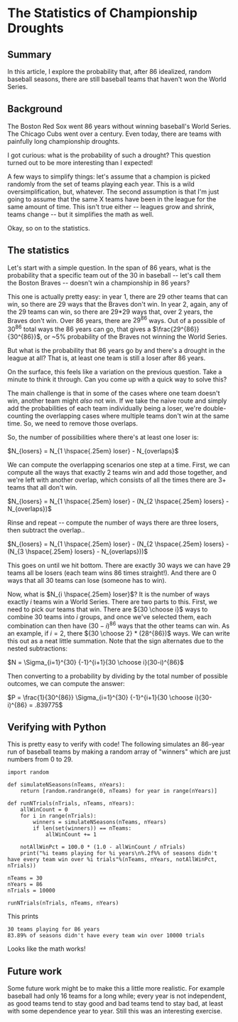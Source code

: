 # The Statistics of Championship Droughts

## Summary
In this article, I explore the probability that, after 86 idealized, random baseball seasons, there are still baseball teams that haven't won the World Series.

## Background

The Boston Red Sox went 86 years without winning baseball's World Series. The Chicago Cubs went over a century. Even today, there are teams with painfully long championship droughts.

I got curious: what is the probability of such a drought? This question turned out to be more interesting than I expected!

A few ways to simplify things: let's assume that a champion is picked randomly from the set of teams playing each year. This is a wild oversimplification, but, whatever. The second assumption is that I'm just going to assume that the same X teams have been in the league for the same amount of time. This isn't true either -- leagues grow and shrink, teams change -- but it simplifies the math as well. 

Okay, so on to the statistics. 

## The statistics

Let's start with a simple question. In the span of 86 years, what is the probability that a specific team out of the 30 in baseball -- let's call them the Boston Braves -- doesn't win a championship in 86 years?

This one is actually pretty easy: in year 1, there are 29 other teams that can win, so there are 29 ways that the Braves don't win. In year 2, again, any of the 29 teams can win, so there are 29*29 ways that, over 2 years, the Braves don't win. Over 86 years, there are $29^{86}$ ways. Out of a possible of $30^{86}$ total ways the 86 years can go, that gives a $\frac{29^{86}}{30^{86}}$, or ~5% probability of the Braves not winning the World Series. 

But what is the probability that 86 years go by and there's a drought in the league at all? That is, at least one team is still a loser after 86 years.

On the surface, this feels like a variation on the previous question. Take a minute to think it through. Can you come up with a quick way to solve this? 

The main challenge is that in some of the cases where one team doesn't win, another team might _also_ not win. If we take the naive route and simply add the probabilities of each team individually being a loser, we're double-counting the overlapping cases where multiple teams don't win at the same time. So, we need to remove those overlaps.

So, the number of possibilities where there's at least one loser is:

$N_{losers} = N_{1 \hspace{.25em} loser} - N_{overlaps}$

We can compute the overlapping scenarios one step at a time. First, we can compute all the ways that exactly 2 teams win and add those together, and we're left with another overlap, which consists of all the times there are 3+ teams that all don't win. 

$N_{losers} = N_{1 \hspace{.25em} loser} - (N_{2 \hspace{.25em} losers} - N_{overlaps})$

Rinse and repeat -- compute the number of ways there are three losers, then subtract the overlap..

$N_{losers} = N_{1 \hspace{.25em} loser} - (N_{2 \hspace{.25em} losers} - (N_{3 \hspace{.25em} losers} - N_{overlaps}))$

This goes on until we hit bottom. There are exactly 30 ways we can have 29 teams all be losers (each team wins 86 times straight!). And there are 0 ways that all 30 teams can lose (someone has to win). 

Now, what is $N_{i \hspace{.25em} loser}$? It is the number of ways exactly $i$ teams win a World Series. There are two parts to this. First, we need to pick our teams that win. There are ${30 \choose i}$ ways to combine 30 teams into $i$ groups, and once we've selected them, each combination can then have $(30-i)^{86}$ ways that the other teams can win. As an example, if $i=2$, there ${30 \choose 2} * (28^{86})$ ways. We can write this out as a neat little summation. Note that the sign alternates due to the nested subtractions:

$N = \Sigma_{i=1}^{30} {-1}^{i+1}{30 \choose i}(30-i)^{86}$

Then converting to a probability by dividing by the total number of possible outcomes, we can compute the answer:

$P = \frac{1}{30^{86}} \Sigma_{i=1}^{30} {-1}^{i+1}{30 \choose i}(30-i)^{86} = .839775$

## Verifying with Python

This is pretty easy to verify with code! The following simulates an 86-year run of baseball teams by making a random array of "winners" which are just numbers from 0 to 29. 

```
import random

def simulateNSeasons(nTeams, nYears):
    return [random.randrange(0, nTeams) for year in range(nYears)]
    
def runNTrials(nTrials, nTeams, nYears):
    allWinCount = 0
    for i in range(nTrials):
        winners = simulateNSeasons(nTeams, nYears)
        if len(set(winners)) == nTeams:
            allWinCount += 1
        
    notAllWinPct = 100.0 * (1.0 - allWinCount / nTrials)
    print("%i teams playing for %i years\n%.2f%% of seasons didn't have every team win over %i trials"%(nTeams, nYears, notAllWinPct, nTrials)) 
    
nTeams = 30
nYears = 86
nTrials = 10000

runNTrials(nTrials, nTeams, nYears)
```

This prints

```
30 teams playing for 86 years
83.89% of seasons didn't have every team win over 10000 trials
```

Looks like the math works! 

## Future work

Some future work might be to make this a little more realistic. For example baseball had only 16 teams for a long while; every year is not independent, as good teams tend to stay good and bad teams tend to stay bad, at least with some dependence year to year. Still this was an interesting exercise. 
